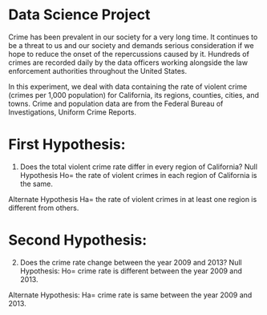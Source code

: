 # Data Science Project 

Crime has been prevalent in our society for a very long time.
It continues to be a threat to us and our society and demands serious consideration if we hope to reduce the onset of the repercussions caused by it. Hundreds of crimes are recorded daily by the data officers working alongside the law enforcement authorities throughout the United States.

In this experiment, we deal with data containing the rate of violent crime (crimes per 1,000 population) for California, its regions, counties, cities, and towns. Crime and population data are from the Federal Bureau of Investigations, Uniform Crime Reports.
# First Hypothesis:
1. Does the total violent crime rate differ in every region of California?
Null Hypothesis
Ho= the rate of violent crimes in each region of California is the same.

Alternate Hypothesis
Ha= the rate of violent crimes in at least one region is different from others.

# Second Hypothesis:
2. Does the crime rate change between the year 2009 and 2013?
Null Hypothesis:
Ho= crime rate is different between the year 2009 and 2013.

Alternate Hypothesis:
Ha= crime rate is same between the year 2009 and 2013.
